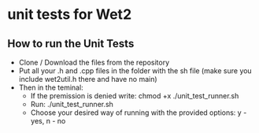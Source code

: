 # unit tests for Wet2

## How to run the Unit Tests
* Clone / Download the files from the repository
* Put all your .h and .cpp files in the folder with the sh file (make sure you include wet2util.h there and have no main)
* Then in the teminal: 
  - If the premission is denied write: chmod +x ./unit_test_runner.sh
  - Run: ./unit_test_runner.sh
  - Choose your desired way of running with the provided options: y - yes, n - no
